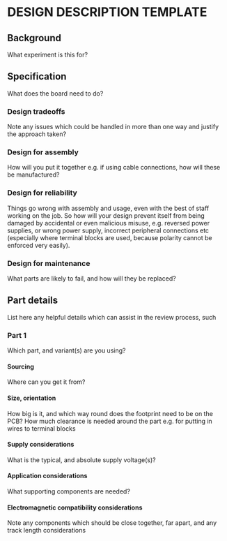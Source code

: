 # DESIGN DESCRIPTION TEMPLATE

## Background

What experiment is this for? 

 
## Specification

What does the board need to do?

### Design tradeoffs

Note any issues which could be handled in more than one way and justify the approach taken?

### Design for assembly

How will you put it together e.g. if using cable connections, how will these be manufactured?

### Design for reliability

Things go wrong with assembly and usage, even with the best of staff working on the job. So how will your design prevent itself from being damaged by accidental or even malicious misuse, e.g. reversed power supplies, or wrong power supply, incorrect peripheral connections etc (especially where terminal blocks are used, because polarity cannot be enforced very easily).

### Design for maintenance 

What parts are likely to fail, and how will they be replaced?


## Part  details

List here any helpful details which can assist in the review process, such

### Part 1

Which part, and variant(s) are you using?

#### Sourcing

Where can you get it from?

#### Size, orientation

How big is it, and which way round does the footprint need to be on the PCB? How much clearance is needed around the part e.g. for putting in wires to terminal blocks

#### Supply considerations

What is the typical, and absolute supply voltage(s)?

#### Application considerations

What supporting components are needed? 

#### Electromagnetic compatibility considerations

Note any components which should be close together, far apart, and any track length considerations







